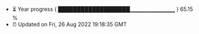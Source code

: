 - ⏳ Year progress { ███████████████████▁▁▁▁▁▁▁▁▁▁▁ } 65.15 %
- ⏰ Updated on Fri, 26 Aug 2022 19:18:35 GMT

